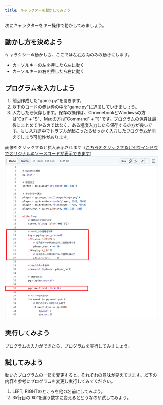 ```yaml
---
title: キャラクターを動かしてみよう
---
```

次にキャラクターをキー操作で動かしてみましょう。

## 動かし方を決めよう
キャラクターの動かし方、ここでは左右方向のみの動きにします。

- カーソルキーの左を押したら左に動く
- カーソルキーの右を押したら右に動く

## プログラムを入力しよう
1. 前回作成した"game.py"を開きます。
1. 以下のコードの赤い枠の中を"game.py"に追加していきましょう。
1. 入力したら保存します。保存の操作は、ChromebookとWindowsの方は"Ctrl" + "S"、Macの方は"Command" + "S"です。プログラムの保存は最後にまとめてやるのではなく、ある程度入力したら保存するの方が良いです。もし入力途中でトラブルが起こったらせっかく入力したプログラムが消えてしまう可能性があります。

画像をクリックすると拡大表示されます（[こちらをクリックすると別ウインドウでオリジナルのソースコードが表示できます](https://github.com/kwaka1208/resources/blob/main/pygame/game03.py)）
[![](https://raw.githubusercontent.com/kwaka1208/resources/main/pygame/game03.png)](https://raw.githubusercontent.com/kwaka1208/resources/main/pygame/game03.png)

## 実行してみよう
プログラムの入力ができたら、プログラムを実行してみましょう。

## 試してみよう
動いたプログラムの一部を変更すると、それぞれの意味が見えてきます。以下の内容を参考にプログラムを変更し実行してみてください。

1. LEFT, RIGHTのところを他の名前にしてみよう。
1. 35行目の'60'を違う数字に変えるとどうなのか試してみよう。
